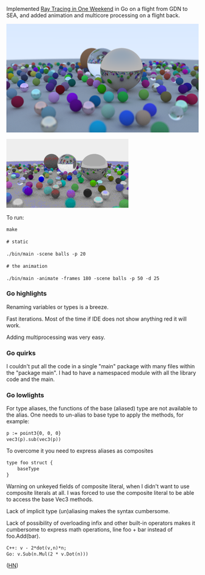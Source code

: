 Implemented [Ray Tracing in One Weekend][ref_rtw] in Go on a flight from GDN to SEA, and added animation and multicore
processing on a flight back.

[ref_rtw]:https://raytracing.github.io/books/RayTracingInOneWeekend.html

![!img](docs/scene_pretty.png)

![!img](docs/scene.gif)

To run:

```
make

# static

./bin/main -scene balls -p 20

# the animation

./bin/main -animate -frames 180 -scene balls -p 50 -d 25
```

### Go highlights

Renaming variables or types is a breeze.

Fast iterations. Most of the time if IDE does not show anything red it will work.

Adding multiprocessing was very easy.

### Go quirks

I couldn't put all the code in a single "main" package with many files within the "package main".  I had to have a
namespaced module with all the library code and the main.

### Go lowlights

For type aliases, the functions of the base (aliased) type are not available to the alias. One needs to un-alias to base
type to apply the methods, for example:

```
p := point3{0, 0, 0}
vec3(p).sub(vec3(p))
```

To overcome it you need to express aliases as composites

```
type foo struct {
    baseType
}
```

Warning on unkeyed fields of composite literal, when I didn't want to use composite literals at all.  I was forced to
use the composite literal to be able to access the base Vec3 methods.

Lack of implicit type (un)aliasing makes the syntax cumbersome.

Lack of possibility of overloading infix and other built-in operators makes it cumbersome to express math operations,
line foo + bar instead of foo.Add(bar).

```
C++: v - 2*dot(v,n)*n;
Go: v.Sub(n.Mul(2 * v.Dot(n)))
```

([HN](https://news.ycombinator.com/item?id=31910585))
